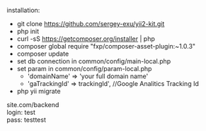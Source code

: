 installation:
    <ul>
        <li>git clone https://github.com/sergey-exu/yii2-kit.git</li>
        <li>php init</li>
        <li>curl -sS https://getcomposer.org/installer | php</li>
        <li>composer global require "fxp/composer-asset-plugin:~1.0.3"</li>
        <li>composer update</li>
        <li>set db connection in common/config/main-local.php</li>
        <li>
            set param in common/config/param-local.php
            <ul>
                <li>'domainName' => 'your full domain name'</li>
                <li>'gaTrackingId' => trackingId', //Google Analitics Tracking Id</li>
            </ul>
        </li>
        <li>php yii migrate</li>
    </ul>    
        
site.com/backend<br/>
        login: test<Br/>
        pass: testtest
    
